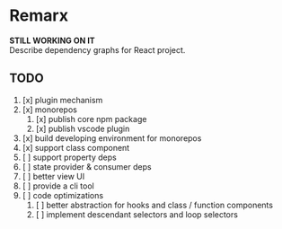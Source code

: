 # Remarx

**STILL WORKING ON IT**  
Describe dependency graphs for React project.

## TODO

1. [x] plugin mechanism
2. [x] monorepos
   1. [x] publish core npm package
   2. [x] publish vscode plugin
3. [x] build developing environment for monorepos
4. [x] support class component
5. [ ] support property deps
6. [ ] state provider & consumer deps
7. [ ] better view UI
8. [ ] provide a cli tool
9. [ ] code optimizations
   1. [ ] better abstraction for hooks and class / function components
   2. [ ] implement descendant selectors and loop selectors
